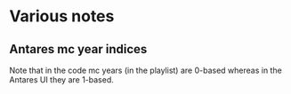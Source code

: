 # Various notes
## Antares mc year indices
Note that in the code mc years (in the playlist) are 0-based whereas in the Antares UI they are 1-based.